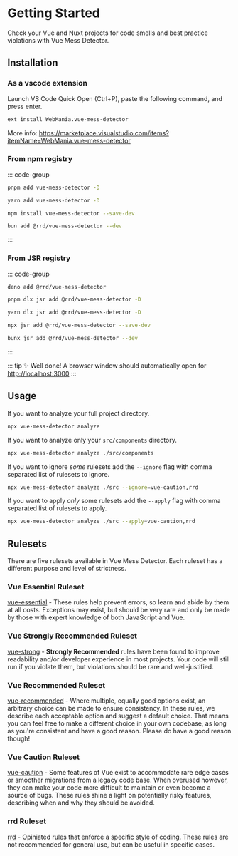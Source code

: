 # Getting Started

Check your Vue and Nuxt projects for code smells and best practice violations with Vue Mess Detector.

## Installation

### As a vscode extension

Launch VS Code Quick Open (Ctrl+P), paste the following command, and press enter.

```bash
ext install WebMania.vue-mess-detector
```

More info: https://marketplace.visualstudio.com/items?itemName=WebMania.vue-mess-detector

### From npm registry

::: code-group

```bash [pnpm]
pnpm add vue-mess-detector -D
```

```bash [yarn]
yarn add vue-mess-detector -D
```

```bash [npm]
npm install vue-mess-detector --save-dev
```

```bash [bun]
bun add @rrd/vue-mess-detector --dev
```

:::

### From JSR registry

::: code-group

```bash [deno]
deno add @rrd/vue-mess-detector
```

```bash [pnpm]
pnpm dlx jsr add @rrd/vue-mess-detector -D
```

```bash [yarn]
yarn dlx jsr add @rrd/vue-mess-detector -D
```

```bash [npm]
npx jsr add @rrd/vue-mess-detector --save-dev
```

```bash [bun]
bunx jsr add @rrd/vue-mess-detector --dev
```

:::

::: tip
✨ Well done! A browser window should automatically open for <http://localhost:3000>
:::

## Usage

If you want to analyze your full project directory.

```bash
npx vue-mess-detector analyze
```

If you want to analyze only your `src/components` directory.

```bash
npx vue-mess-detector analyze ./src/components
```

If you want to ignore *some* rulesets add the `--ignore` flag with comma separated list of rulesets to ignore.

```bash
npx vue-mess-detector analyze ./src --ignore=vue-caution,rrd
```

If you want to apply *only* some rulesets add the `--apply` flag with comma separated list of rulesets to apply.

```bash
npx vue-mess-detector analyze ./src --apply=vue-caution,rrd
```

## Rulesets

There are five rulesets available in Vue Mess Detector. Each ruleset has a different purpose and level of strictness.

### Vue Essential Ruleset

[vue-essential](/rules/vue-essential) - These rules help prevent errors, so learn and abide by them at all costs. Exceptions may exist, but should be very rare and only be made by those with expert knowledge of both JavaScript and Vue.

### Vue Strongly Recommended Ruleset

[vue-strong](/rules/vue-strong) - **Strongly Recommended** rules have been found to improve readability and/or developer experience in most projects. Your code will still run if you violate them, but violations should be rare and well-justified.

### Vue Recommended Ruleset

[vue-recommended](/rules/vue-recommended) - Where multiple, equally good options exist, an arbitrary choice can be made to ensure consistency. In these rules, we describe each acceptable option and suggest a default choice. That means you can feel free to make a different choice in your own codebase, as long as you're consistent and have a good reason. Please do have a good reason though!

### Vue Caution Ruleset

[vue-caution](/rules/vue-caution) - Some features of Vue exist to accommodate rare edge cases or smoother migrations from a legacy code base. When overused however, they can make your code more difficult to maintain or even become a source of bugs. These rules shine a light on potentially risky features, describing when and why they should be avoided.

### rrd Ruleset

[rrd](/rules/rrd) - Opiniated rules that enforce a specific style of coding. These rules are not recommended for general use, but can be useful in specific cases.
